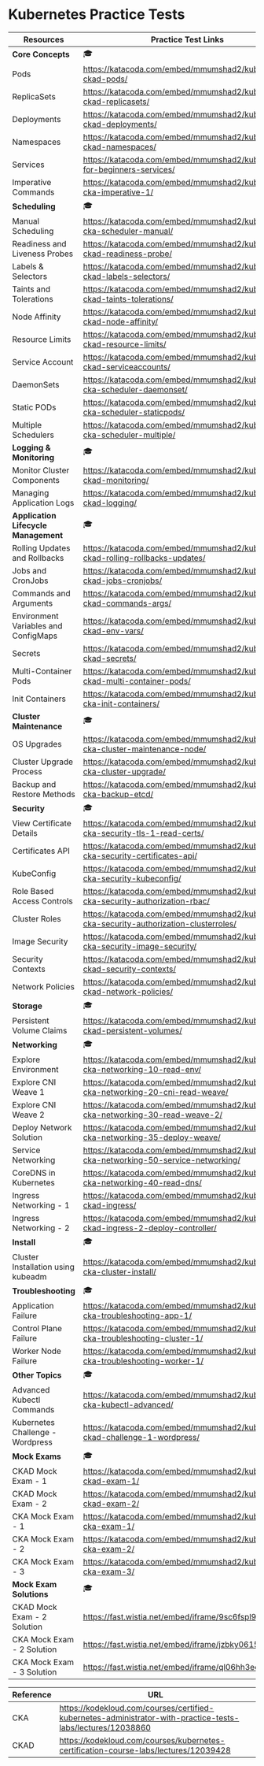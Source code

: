 # Kubernetes Practice Tests

Resources | Practice Test Links
--- | --- 
**Core Concepts** | :mortar_board:
Pods | https://katacoda.com/embed/mmumshad2/kubernetes-ckad-pods/
ReplicaSets | https://katacoda.com/embed/mmumshad2/kubernetes-ckad-replicasets/
Deployments | https://katacoda.com/embed/mmumshad2/kubernetes-ckad-deployments/
Namespaces | https://katacoda.com/embed/mmumshad2/kubernetes-ckad-namespaces/
Services | https://katacoda.com/embed/mmumshad2/kubernetes-for-beginners-services/
Imperative Commands | https://katacoda.com/embed/mmumshad2/kubernetes-cka-imperative-1/
**Scheduling** | :mortar_board:
Manual Scheduling | https://katacoda.com/embed/mmumshad2/kubernetes-cka-scheduler-manual/
Readiness and Liveness Probes | https://katacoda.com/embed/mmumshad2/kubernetes-ckad-readiness-probe/
Labels & Selectors | https://katacoda.com/embed/mmumshad2/kubernetes-ckad-labels-selectors/
Taints and Tolerations | https://katacoda.com/embed/mmumshad2/kubernetes-ckad-taints-tolerations/
Node Affinity | https://katacoda.com/embed/mmumshad2/kubernetes-ckad-node-affinity/
Resource Limits | https://katacoda.com/embed/mmumshad2/kubernetes-ckad-resource-limits/
Service Account | https://katacoda.com/embed/mmumshad2/kubernetes-ckad-serviceaccounts/
DaemonSets | https://katacoda.com/embed/mmumshad2/kubernetes-cka-scheduler-daemonset/
Static PODs | https://katacoda.com/embed/mmumshad2/kubernetes-cka-scheduler-staticpods/
Multiple Schedulers | https://katacoda.com/embed/mmumshad2/kubernetes-cka-scheduler-multiple/
**Logging & Monitoring** | :mortar_board:
Monitor Cluster Components | https://katacoda.com/embed/mmumshad2/kubernetes-ckad-monitoring/
Managing Application Logs | https://katacoda.com/embed/mmumshad2/kubernetes-ckad-logging/
**Application Lifecycle Management** | :mortar_board:
Rolling Updates and Rollbacks | https://katacoda.com/embed/mmumshad2/kubernetes-ckad-rolling-rollbacks-updates/
Jobs and CronJobs | https://katacoda.com/embed/mmumshad2/kubernetes-ckad-jobs-cronjobs/
Commands and Arguments | https://katacoda.com/embed/mmumshad2/kubernetes-ckad-commands-args/
Environment Variables and ConfigMaps | https://katacoda.com/embed/mmumshad2/kubernetes-ckad-env-vars/
Secrets | https://katacoda.com/embed/mmumshad2/kubernetes-ckad-secrets/
Multi-Container Pods | https://katacoda.com/embed/mmumshad2/kubernetes-ckad-multi-container-pods/
Init Containers | https://katacoda.com/embed/mmumshad2/kubernetes-cka-init-containers/
**Cluster Maintenance** | :mortar_board:
OS Upgrades | https://katacoda.com/embed/mmumshad2/kubernetes-cka-cluster-maintenance-node/
Cluster Upgrade Process | https://katacoda.com/embed/mmumshad2/kubernetes-cka-cluster-upgrade/
Backup and Restore Methods | https://katacoda.com/embed/mmumshad2/kubernetes-cka-backup-etcd/
**Security** | :mortar_board:
View Certificate Details | https://katacoda.com/embed/mmumshad2/kubernetes-cka-security-tls-1-read-certs/
Certificates API | https://katacoda.com/embed/mmumshad2/kubernetes-cka-security-certificates-api/
KubeConfig | https://katacoda.com/embed/mmumshad2/kubernetes-cka-security-kubeconfig/
Role Based Access Controls | https://katacoda.com/embed/mmumshad2/kubernetes-cka-security-authorization-rbac/
Cluster Roles | https://katacoda.com/embed/mmumshad2/kubernetes-cka-security-authorization-clusterroles/
Image Security | https://katacoda.com/embed/mmumshad2/kubernetes-cka-security-image-security/
Security Contexts | https://katacoda.com/embed/mmumshad2/kubernetes-ckad-security-contexts/
Network Policies | https://katacoda.com/embed/mmumshad2/kubernetes-ckad-network-policies/
**Storage** | :mortar_board:
Persistent Volume Claims | https://katacoda.com/embed/mmumshad2/kubernetes-ckad-persistent-volumes/
**Networking** | :mortar_board:
Explore Environment | https://katacoda.com/embed/mmumshad2/kubernetes-cka-networking-10-read-env/
Explore CNI Weave 1 | https://katacoda.com/embed/mmumshad2/kubernetes-cka-networking-20-cni-read-weave/
Explore CNI Weave 2 | https://katacoda.com/embed/mmumshad2/kubernetes-cka-networking-30-read-weave-2/
Deploy Network Solution | https://katacoda.com/embed/mmumshad2/kubernetes-cka-networking-35-deploy-weave/
Service Networking | https://katacoda.com/embed/mmumshad2/kubernetes-cka-networking-50-service-networking/
CoreDNS in Kubernetes | https://katacoda.com/embed/mmumshad2/kubernetes-cka-networking-40-read-dns/
Ingress Networking - 1 | https://katacoda.com/embed/mmumshad2/kubernetes-ckad-ingress/
Ingress Networking - 2 | https://katacoda.com/embed/mmumshad2/kubernetes-ckad-ingress-2-deploy-controller/
**Install** | :mortar_board:
Cluster Installation using kubeadm | https://katacoda.com/embed/mmumshad2/kubernetes-cka-cluster-install/
**Troubleshooting** | :mortar_board:
Application Failure | https://katacoda.com/embed/mmumshad2/kubernetes-cka-troubleshooting-app-1/
Control Plane Failure | https://katacoda.com/embed/mmumshad2/kubernetes-cka-troubleshooting-cluster-1/
Worker Node Failure | https://katacoda.com/embed/mmumshad2/kubernetes-cka-troubleshooting-worker-1/
**Other Topics** | :mortar_board:
Advanced Kubectl Commands | https://katacoda.com/embed/mmumshad2/kubernetes-cka-kubectl-advanced/
Kubernetes Challenge - Wordpress | https://katacoda.com/embed/mmumshad2/kubernetes-ckad-challenge-1-wordpress/
**Mock Exams** | :mortar_board:
CKAD Mock Exam - 1 | https://katacoda.com/embed/mmumshad2/kubernetes-ckad-exam-1/
CKAD Mock Exam - 2 | https://katacoda.com/embed/mmumshad2/kubernetes-ckad-exam-2/
CKA Mock Exam - 1 | https://katacoda.com/embed/mmumshad2/kubernetes-cka-exam-1/
CKA Mock Exam - 2 | https://katacoda.com/embed/mmumshad2/kubernetes-cka-exam-2/
CKA Mock Exam - 3 | https://katacoda.com/embed/mmumshad2/kubernetes-cka-exam-3/
**Mock Exam Solutions** | :mortar_board:
CKAD Mock Exam - 2 Solution | https://fast.wistia.net/embed/iframe/9sc6fspl9r
CKA Mock Exam - 2 Solution | https://fast.wistia.net/embed/iframe/jzbky0615l
CKA Mock Exam - 3 Solution | https://fast.wistia.net/embed/iframe/ql06hh3eey

Reference | URL 
--- | --- 
CKA | https://kodekloud.com/courses/certified-kubernetes-administrator-with-practice-tests-labs/lectures/12038860
CKAD | https://kodekloud.com/courses/kubernetes-certification-course-labs/lectures/12039428
